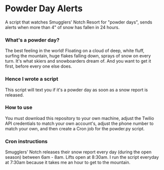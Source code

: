 # Powder Day Alerts
A script that watches Smugglers' Notch Resort for "powder days", sends alerts when 
more than 4" of snow has fallen in 24 hours.

### What's a powder day?
The best feeling in the world! Floating on a cloud of deep, white fluff, surfing the mountain, huge
flakes falling down, sprays of snow on every turn. It's what skiers and snowboarders dream of. And you
want to get it first, before every one else does.

### Hence I wrote a script 
This script will text you if it's a powder day as soon as a snow report is released.

### How to use
You must download this repository to your own machine, adjust the Twilio API credentials 
to match your own account's, adjust the phone number to match your own, and then create a 
Cron job for the powder.py script.

### Cron instructions
Smugglers' Notch releases their snow report every day (during the open season) between 6am - 8am. Lifts 
open at 8:30am. I run the script everyday at 7:30am because it takes me an hour to get to the mountain.